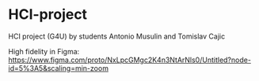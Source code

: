 # HCI-project
HCI project (G4U) by students Antonio Musulin and Tomislav Cajic

High fidelity in Figma:
https://www.figma.com/proto/NxLpcGMgc2K4n3NtArNls0/Untitled?node-id=5%3A5&scaling=min-zoom
